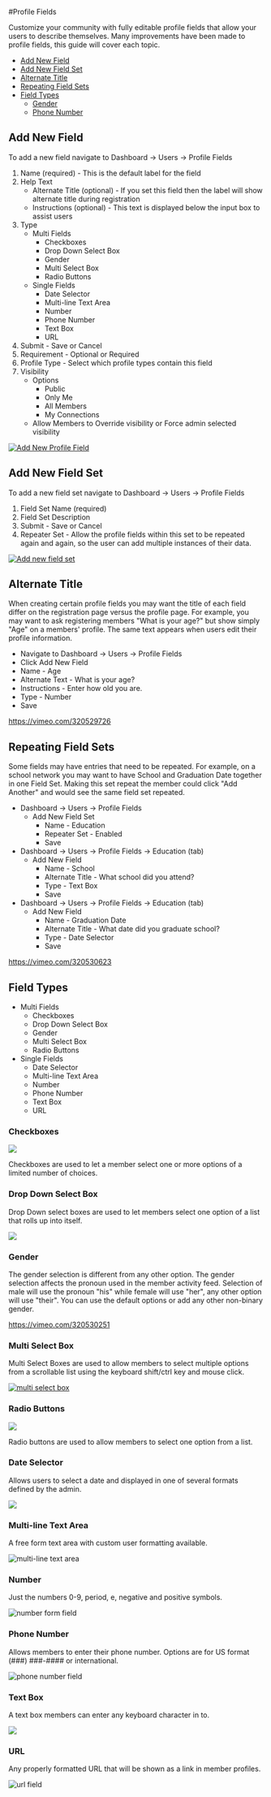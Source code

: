 #Profile Fields

Customize your community with fully editable profile fields that allow your users to describe themselves. Many improvements have been made to profile fields, this guide will cover each topic.

*   [Add New Field](#add-new-field)
*   [Add New Field Set](#add-new-field-set)
*   [Alternate Title](http://alternate-title)
*   [Repeating Field Sets](#repeating-field-sets)
*   [Field Types](#field-types)
    *   [Gender](#gender)
    *   [Phone Number](#phone-number)

Add New Field
-------------

To add a new field navigate to Dashboard -> Users -> Profile Fields

1.  Name (required) - This is the default label for the field
2.  Help Text
    *   Alternate Title (optional) - If you set this field then the label will show alternate title during registration
    *   Instructions (optional) - This text is displayed below the input box to assist users
3.  Type
    *   Multi Fields
        *   Checkboxes
        *   Drop Down Select Box
        *   Gender
        *   Multi Select Box
        *   Radio Buttons
    *   Single Fields
        *   Date Selector
        *   Multi-line Text Area
        *   Number
        *   Phone Number
        *   Text Box
        *   URL
4.  Submit - Save or Cancel
5.  Requirement - Optional or Required
6.  Profile Type - Select which profile types contain this field
7.  Visibility
    *   Options
        *   Public
        *   Only Me
        *   All Members
        *   My Connections
    *   Allow Members to Override visibility or Force admin selected visibility

[![Add New Profile Field](https://www.buddyboss.com/resources/wp-content/uploads/2019/01/profilefieldsaddnew-1024x512.jpg)](https://www.buddyboss.com/resources/wp-content/uploads/2019/01/profilefieldsaddnew.jpg)

Add New Field Set
-----------------

To add a new field set navigate to Dashboard -> Users -> Profile Fields

1.  Field Set Name (required)
2.  Field Set Description
3.  Submit - Save or Cancel
4.  Repeater Set - Allow the profile fields within this set to be repeated again and again, so the user can add multiple instances of their data.

[![Add new field set](https://www.buddyboss.com/resources/wp-content/uploads/2019/01/addnewfieldset-1024x512.jpg)](https://www.buddyboss.com/resources/wp-content/uploads/2019/01/addnewfieldset.jpg)

Alternate Title
---------------

When creating certain profile fields you may want the title of each field differ on the registration page versus the profile page. For example, you may want to ask registering members "What is your age?" but show simply "Age" on a members' profile. The same text appears when users edit their profile information.

*   Navigate to Dashboard -> Users -> Profile Fields
*   Click Add New Field
*   Name - Age
*   Alternate Text - What is your age?
*   Instructions - Enter how old you are.
*   Type - Number
*   Save

https://vimeo.com/320529726

Repeating Field Sets
--------------------

Some fields may have entries that need to be repeated. For example, on a school network you may want to have School and Graduation Date together in one Field Set. Making this set repeat the member could click "Add Another" and would see the same field set repeated.

*   Dashboard -> Users -> Profile Fields
    *   Add New Field Set
        *   Name - Education
        *   Repeater Set - Enabled
        *   Save
*   Dashboard -> Users -> Profile Fields -> Education (tab)
    *   Add New Field
        *   Name - School
        *   Alternate Title - What school did you attend?
        *   Type - Text Box
        *   Save
*   Dashboard -> Users -> Profile Fields -> Education (tab)
    *   Add New Field
        *   Name - Graduation Date
        *   Alternate Title - What date did you graduate school?
        *   Type - Date Selector
        *   Save

https://vimeo.com/320530623

Field Types
-----------

*   Multi Fields
    *   Checkboxes
    *   Drop Down Select Box
    *   Gender
    *   Multi Select Box
    *   Radio Buttons
*   Single Fields
    *   Date Selector
    *   Multi-line Text Area
    *   Number
    *   Phone Number
    *   Text Box
    *   URL

### Checkboxes

![](https://www.buddyboss.com/resources/wp-content/uploads/2019/01/checkboxes.gif)

Checkboxes are used to let a member select one or more options of a limited number of choices.

### Drop Down Select Box

Drop Down select boxes are used to let members select one option of a list that rolls up into itself.

![](https://www.buddyboss.com/resources/wp-content/uploads/2019/01/Untitled-1-1024x240.gif)

### Gender

The gender selection is different from any other option. The gender selection affects the pronoun used in the member activity feed. Selection of male will use the pronoun "his" while female will use "her", any other option will use "their". You can use the default options or add any other non-binary gender.

https://vimeo.com/320530251

### Multi Select Box

Multi Select Boxes are used to allow members to select multiple options  
from a scrollable list using the keyboard shift/ctrl key and mouse click.

[![multi select box](https://www.buddyboss.com/resources/wp-content/uploads/2019/01/multiselectboxes.jpg)](https://www.buddyboss.com/resources/wp-content/uploads/2019/01/multiselectboxes.jpg)

### Radio Buttons

![](https://www.buddyboss.com/resources/wp-content/uploads/2019/01/Untitled-8.gif)

Radio buttons are used to allow members to select one option from a list.

### Date Selector

Allows users to select a date and displayed in one of several formats defined by the admin.

![](https://www.buddyboss.com/resources/wp-content/uploads/2019/01/dateselector.gif)

### Multi-line Text Area

A free form text area with custom user formatting available.

![multi-line text area](https://www.buddyboss.com/resources/wp-content/uploads/2019/01/multilinetextarea.jpg)

### Number

Just the numbers 0-9, period, e, negative and positive symbols.

![number form field](https://www.buddyboss.com/resources/wp-content/uploads/2019/01/number.jpg)

### Phone Number

Allows members to enter their phone number. Options are for US format (###) ###-#### or international.

![phone number field](https://www.buddyboss.com/resources/wp-content/uploads/2019/01/phonenumberfield.jpg)

### Text Box

A text box members can enter any keyboard character in to.

![](https://www.buddyboss.com/resources/wp-content/uploads/2019/01/textboxfield.jpg)

### URL

Any properly formatted URL that will be shown as a link in member profiles.

![url field](https://www.buddyboss.com/resources/wp-content/uploads/2019/01/urlfield.jpg)